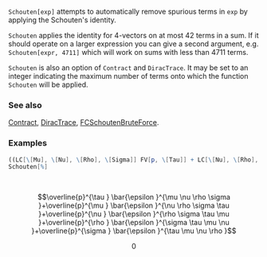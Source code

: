 `Schouten[exp]` attempts to automatically remove spurious terms in `exp` by applying the Schouten's identity.

`Schouten` applies the identity for $4$-vectors on at most $42$ terms in a sum. If it should operate on a larger expression you can give a second argument, e.g. `Schouten[expr, 4711]` which will work on sums with less than $4711$ terms.

`Schouten` is also an option of `Contract` and `DiracTrace`. It may be set to an integer indicating the maximum number of terms onto which the function `Schouten` will be applied.

### See also

[Contract](Contract), [DiracTrace](DiracTrace), [FCSchoutenBruteForce](FCSchoutenBruteForce).

### Examples

```mathematica
((LC[\[Mu], \[Nu], \[Rho], \[Sigma]] FV[p, \[Tau]] + LC[\[Nu], \[Rho], \[Sigma], \[Tau]] FV[p, \[Mu]] + LC[\[Rho], \[Sigma], \[Tau], \[Mu]] FV[p, \[Nu]] + LC[\[Sigma], \[Tau], \[Mu], \[Nu]] FV[p, \[Rho]] + LC[\[Tau], \[Mu], \[Nu], \[Rho]] FV[p, \[Sigma]]))
Schouten[%] 
  
 

```

$$\overline{p}^{\tau } \bar{\epsilon }^{\mu \nu \rho \sigma }+\overline{p}^{\mu } \bar{\epsilon }^{\nu \rho \sigma \tau }+\overline{p}^{\nu } \bar{\epsilon }^{\rho \sigma \tau \mu }+\overline{p}^{\rho } \bar{\epsilon }^{\sigma \tau \mu \nu }+\overline{p}^{\sigma } \bar{\epsilon }^{\tau \mu \nu \rho }$$

$$0$$